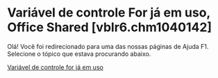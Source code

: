 
# Variável de controle For já em uso, Office Shared [vblr6.chm1040142]

Olá! Você foi redirecionado para uma das nossas páginas de Ajuda F1. Selecione o tópico que estava procurando abaixo.

[Variável de controle for já em uso](http://msdn.microsoft.com/library/9b817917-5156-7dc6-f4f1-4fc6626ad5c9%28Office.15%29.aspx)
